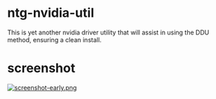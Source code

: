 # ntg-nvidia-util
This is yet another nvidia driver utility that will assist in using the DDU method, ensuring a clean install. 

# screenshot
[![screenshot-early.png](https://i.postimg.cc/7Zqx85L5/screenshot-early.png)](https://postimg.cc/tYm0FCWb)

      
